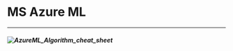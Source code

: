 # MS Azure ML
----------
##### ![AzureML_Algorithm_cheat_sheet](https://user-images.githubusercontent.com/48282708/72775016-1f653c80-3c50-11ea-8c24-7d64d594b26d.png)
